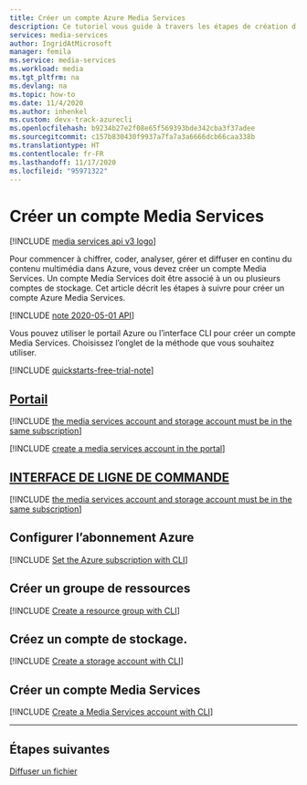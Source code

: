 ```yaml
---
title: Créer un compte Azure Media Services
description: Ce tutoriel vous guide à travers les étapes de création d’un compte Azure Media Services.
services: media-services
author: IngridAtMicrosoft
manager: femila
ms.service: media-services
ms.workload: media
ms.tgt_pltfrm: na
ms.devlang: na
ms.topic: how-to
ms.date: 11/4/2020
ms.author: inhenkel
ms.custom: devx-track-azurecli
ms.openlocfilehash: b9234b27e2f08e65f569393bde342cba3f37adee
ms.sourcegitcommit: c157b830430f9937a7fa7a3a6666dcb66caa338b
ms.translationtype: HT
ms.contentlocale: fr-FR
ms.lasthandoff: 11/17/2020
ms.locfileid: "95971322"
---
```

# <a name="create-a-media-services-account"></a>Créer un compte Media Services

[!INCLUDE [media services api v3 logo](./includes/v3-hr.md)]

Pour commencer à chiffrer, coder, analyser, gérer et diffuser en continu du contenu multimédia dans Azure, vous devez créer un compte Media Services. Un compte Media Services doit être associé à un ou plusieurs comptes de stockage. Cet article décrit les étapes à suivre pour créer un compte Azure Media Services.

[!INCLUDE [note 2020-05-01 API](./includes/note-2020-05-01-account-creation.md)]

 Vous pouvez utiliser le portail Azure ou l’interface CLI pour créer un compte Media Services. Choisissez l’onglet de la méthode que vous souhaitez utiliser.

[!INCLUDE [quickstarts-free-trial-note](../../../includes/quickstarts-free-trial-note.md)]

<!-- NOTE: The following are in the includes folder and are reused in other How To articles. All task based content should be in the includes folder with the task- prefix prepended to the file name. -->

## <a name="portal"></a>[Portail](#tab/portal/)

[!INCLUDE [the media services account and storage account must be in the same subscription](./includes/note-account-storage-same-subscription.md)]

[!INCLUDE [create a media services account in the portal](./includes/task-create-media-services-account-portal.md)]

## <a name="cli"></a>[INTERFACE DE LIGNE DE COMMANDE](#tab/cli/)

[!INCLUDE [the media services account and storage account must be in the same subscription](./includes/note-account-storage-same-subscription.md)]

## <a name="set-the-azure-subscription"></a>Configurer l’abonnement Azure

[!INCLUDE [Set the Azure subscription with CLI](./includes/task-set-azure-subscription-cli.md)]

## <a name="create-a-resource-group"></a>Créer un groupe de ressources

[!INCLUDE [Create a resource group with CLI](./includes/task-create-resource-group-cli.md)]

## <a name="create-a-storage-account"></a>Créez un compte de stockage.

[!INCLUDE [Create a storage account with CLI](./includes/task-create-storage-account-cli.md)]

## <a name="create-a-media-services-account"></a>Créer un compte Media Services

[!INCLUDE [Create a Media Services account with CLI](./includes/task-create-media-services-account-cli.md)]

---

## <a name="next-steps"></a>Étapes suivantes

[Diffuser un fichier](stream-files-dotnet-quickstart.md)